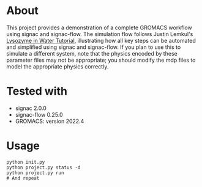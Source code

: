 # About

This project provides a demonstration of a complete GROMACS workflow using signac and signac-flow.
The simulation flow follows Justin Lemkul's
[Lysozyme in Water Tutorial](http://www.bevanlab.biochem.vt.edu/Pages/Personal/justin/gmx-tutorials/lysozyme/),
illustrating how all key steps can be automated and simplified using signac and signac-flow.
If you plan to use this to simulate a different system, note that the physics encoded by these
parameter files may not be appropriate; you should modify the mdp files to model the
appropriate physics correctly.

# Tested with

  * signac 2.0.0
  * signac-flow 0.25.0
  * GROMACS: version 2022.4

# Usage

```
python init.py
python project.py status -d
python project.py run
# And repeat
```
